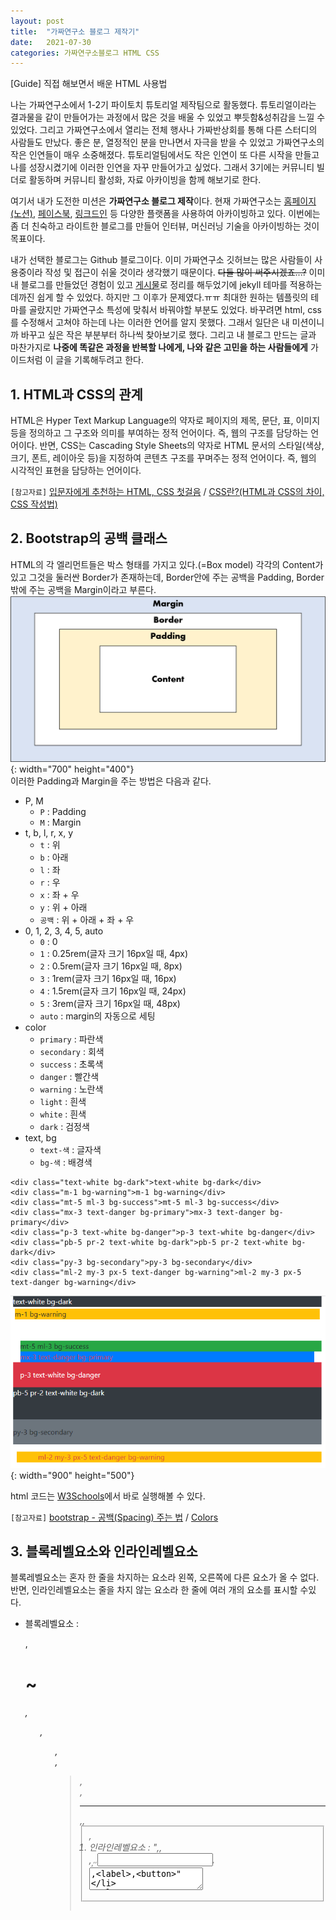 ```yaml
---
layout: post
title:  "가짜연구소 블로그 제작기"
date:   2021-07-30  
categories: 가짜연구소블로그 HTML CSS 
---
```

[Guide] 직접 해보면서 배운 HTML 사용법

나는 가짜연구소에서 1-2기 파이토치 튜토리얼 제작팀으로 활동했다. 튜토리얼이라는 결과물을 같이 만들어가는 과정에서 많은 것을 배울 수 있었고 뿌듯함&성취감을 느낄 수 있었다. 그리고 가짜연구소에서 열리는 전체 행사나 가짜반상회를 통해 다른 스터디의 사람들도 만났다. 좋은 분, 열정적인 분을 만나면서 자극을 받을 수 있었고 가짜연구소의 작은 인연들이 매우 소중해졌다. 튜토리얼팀에서도 작은 인연이 또 다른 시작을 만들고 나를 성장시켰기에 이러한 인연을 자꾸 만들어가고 싶었다. 그래서 3기에는 커뮤니티 빌더로 활동하며 커뮤니티 활성화, 자료 아카이빙을 함께 해보기로 한다.

여기서 내가 도전한 미션은 **가짜연구소 블로그 제작**이다. 현재 가짜연구소는 [홈페이지(노션)](https://pseudo-lab.com/), [페이스북](https://ko-kr.facebook.com/groups/pseudolab/about/), [링크드인](https://www.linkedin.com/company/pseudolab) 등 다양한 플랫폼을 사용하여 아카이빙하고 있다. 이번에는 좀 더 친숙하고 라이트한 블로그를 만들어 인터뷰, 머신러닝 기술을 아카이빙하는 것이 목표이다. 

내가 선택한 블로그는 Github 블로그이다. 이미 가짜연구소 깃허브는 많은 사람들이 사용중이라 작성 및 접근이 쉬울 것이라 생각했기 때문이다. ~~다들 많이 써주시겠죠...?~~ 이미 내 블로그를 만들었던 경험이 있고 [게시물](https://mmminji.github.io/github.io/jekyll/ruby/2021/02/15/github.io%EB%A7%8C%EB%93%A4%EA%B8%B0.html)로 정리를 해두었기에 jekyll 테마를 적용하는데까진 쉽게 할 수 있었다. 하지만 그 이후가 문제였다.ㅠㅠ 최대한 원하는 템플릿의 테마를 골랐지만 가짜연구소 특성에 맞춰서 바꿔야할 부분도 있었다. 바꾸려면 html, css를 수정해서 고쳐야 하는데 나는 이러한 언어를 알지 못했다. 그래서 일단은 내 미션이니까 바꾸고 싶은 작은 부분부터 하나씩 찾아보기로 했다. 그리고 내 블로그 만드는 글과 마찬가지로 **나중에 똑같은 과정을 반복할 나에게, 나와 같은 고민을 하는 사람들에게** 가이드처럼 이 글을 기록해두려고 한다.  


## 1. HTML과 CSS의 관계
HTML은 Hyper Text Markup Language의 약자로 페이지의 제목, 문단, 표, 이미지 등을 정의하고 그 구조와 의미를 부여하는 정적 언어이다. 즉, 웹의 구조를 담당하는 언어이다.
반면, CSS는 Cascading Style Sheets의 약자로 HTML 문서의 스타일(색상, 크기, 폰트, 레이아웃 등)을 지정하여 콘텐츠 구조를 꾸며주는 정적 언어이다. 즉, 웹의 시각적인 표현을 담당하는 언어이다.

`[참고자료]` [입문자에게 추천하는 HTML, CSS 첫걸음](https://heropy.blog/2019/04/24/html-css-starter/) / [CSS란?(HTML과 CSS의 차이, CSS 작성법)](https://aboooks.tistory.com/49)

## 2. Bootstrap의 공백 클래스
HTML의 각 엘리먼트들은 박스 형태를 가지고 있다.(=Box model) 각각의 Content가 있고 그것을 둘러싼 Border가 존재하는데, Border안에 주는 공백을 Padding, Border밖에 주는 공백을 Margin이라고 부른다.  
![](https://github.com/mmminji/mmminji.github.io/blob/main/assets/post_pics/boxmodel.png?raw=true){: width="700" height="400"}  
이러한 Padding과 Margin을 주는 방법은 다음과 같다.
- P, M
    - `P` : Padding
    - `M` : Margin
- t, b, l, r, x, y
    - `t` : 위
    - `b` : 아래
    - `l` : 좌
    - `r` : 우
    - `x` : 좌 + 우
    - `y` : 위 + 아래
    - `공백` : 위 + 아래 + 좌 + 우
- 0, 1, 2, 3, 4, 5, auto
    - `0` : 0
    - `1` : 0.25rem(글자 크기 16px일 때, 4px)
    - `2` : 0.5rem(글자 크기 16px일 때, 8px)
    - `3` : 1rem(글자 크기 16px일 때, 16px)
    - `4` : 1.5rem(글자 크기 16px일 때, 24px)
    - `5` : 3rem(글자 크기 16px일 때, 48px)
    - `auto` : margin의 자동으로 세팅
- color
    - `primary` : 파란색
    - `secondary` : 회색
    - `success` : 초록색
    - `danger` : 빨간색
    - `warning` : 노란색
    - `light` : 흰색
    - `white` : 흰색
    - `dark` : 검정색
- text, bg
    - `text-색` : 글자색
    - `bg-색` : 배경색

```
<div class="text-white bg-dark">text-white bg-dark</div>
<div class="m-1 bg-warning">m-1 bg-warning</div>
<div class="mt-5 ml-3 bg-success">mt-5 ml-3 bg-success</div>
<div class="mx-3 text-danger bg-primary">mx-3 text-danger bg-primary</div>
<div class="p-3 text-white bg-danger">p-3 text-white bg-danger</div>
<div class="pb-5 pr-2 text-white bg-dark">pb-5 pr-2 text-white bg-dark</div>
<div class="py-3 bg-secondary">py-3 bg-secondary</div>
<div class="ml-2 my-3 px-5 text-danger bg-warning">ml-2 my-3 px-5 text-danger bg-warning</div>
```
![](https://github.com/mmminji/mmminji.github.io/blob/main/assets/post_pics/bootstrap.PNG?raw=true){: width="900" height="500"}

html 코드는 [W3Schools](https://www.w3schools.com/css/tryit.asp?filename=trycss_default)에서 바로 실행해볼 수 있다.

`[참고자료]` [bootstrap - 공백(Spacing) 주는 법](https://velog.io/@leyuri/Bootstrap-%EA%B3%B5%EB%B0%B1Spacing-%EC%A3%BC%EB%8A%94-%EB%B2%95-mt-mb-ml-mr-mx-my-pt-pb-pl-pr-px-py) / [Colors](https://getbootstrap.com/docs/4.0/utilities/colors/)

## 3. 블록레벨요소와 인라인레벨요소
블록레벨요소는 혼자 한 줄을 차지하는 요소라 왼쪽, 오른쪽에 다른 요소가 올 수 없다. 반면, 인라인레벨요소는 줄을 차지 않는 요소라 한 줄에 여러 개의 요소를 표시할 수있다.
- 블록레벨요소 : <P>,<H1>~<H6>,<ul>,<ol>,<div>,<blockquote>,<form>,<hr>,<table>,<fieldset>,<address>
- 인라인레벨요소 : "<img>,<object>,<br>,<sub>,<sup>,<span>,<input>,<textarea>,<label>,<button>"

하지만 블록레벨요소를 인라인레벨요소처럼 바꿀 수 있다. 즉 <H1> 옆에 <span> 을 넣게 할 수 있다. 방법은 아래 코드이다.  

```
<H1>블록레벨요소</H1>
<span class="ml-3">인라인레벨요소</span>

<H1 style="display:inline">블록레벨요소</H1>
<span class="ml-3">인라인레벨요소</span>
```
![](https://github.com/mmminji/mmminji.github.io/blob/main/assets/post_pics/block-inline.PNG?raw=true){: width="400" height="150"}

`[참고자료]` [css와 박스모델](https://myetc.tistory.com/18)

## 4. 태그
태그는 HTML 문서를 구성하는 구조와 형태를 표현하는 문법적인 요소이다.
- `<div> </div>` : 영역을 바꿈
- `<p> </p>` : 문단을 바꿈
- `<br />` : 줄을 바꿈
- `<span> </span>` : 적용 범위를 바꿈  

```
1번 영역<div>2번 영역</div>

<p>1번 문단</p><p>2번 문단</p>

1번 문장<br />2번 문장

1번 범위<span>2번 범위</span>
```
![](https://github.com/mmminji/mmminji.github.io/blob/main/assets/post_pics/tag.PNG?raw=true){: width="500" height="250"}

추가로 `<a>`태그는 하이퍼링크를 걸어주는 태그이다. 직접 절대주소를 명시할 수도 있고, #은 페이지 최상단으로 이동할 수도 있다.  
```
<a href="https://www.linkedin.com/in/mmminji/">강민지 링크드인 프로필</a>
<a href="#">클릭</a>
```

`[참고자료]` [a 태그의 href 속성](http://tcpschool.com/html-tag-attrs/a-href)